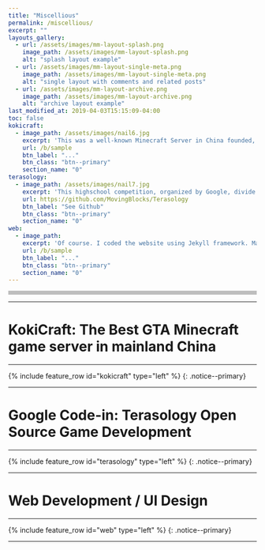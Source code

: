 ```yaml
---
title: "Miscellious"
permalink: /miscellious/
excerpt: ""
layouts_gallery:
  - url: /assets/images/mm-layout-splash.png
    image_path: /assets/images/mm-layout-splash.png
    alt: "splash layout example"
  - url: /assets/images/mm-layout-single-meta.png
    image_path: /assets/images/mm-layout-single-meta.png
    alt: "single layout with comments and related posts"
  - url: /assets/images/mm-layout-archive.png
    image_path: /assets/images/mm-layout-archive.png
    alt: "archive layout example"
last_modified_at: 2019-04-03T15:15:09-04:00
toc: false
kokicraft:
  - image_path: /assets/images/nail6.jpg
    excerpt: 'This was a well-known Minecraft Server in China founded, hosted, and coded by myself in my 13 years old. It was my first buesness creating $500 USD per month in 2014. The most challenging aspect in hosting the server is to learn different techniques to prevent DDoS attacks, use SQL Databases, optimize experience, handling relationships with other competators, and program a game. During the process, many players and developers who enjoyed my server joined the team and helped creating texture, videos, ect... for my server. It is one of the most exciting experience for me dare to intrude into adult-society.'
    url: /b/sample
    btn_label: "..."
    btn_class: "btn--primary"
    section_name: "0"
terasology:
  - image_path: /assets/images/nail7.jpg
    excerpt: 'This highschool competition, organized by Google, divide real world problems from various companies into smaller tasks for competitor to pick and finish. I joined an open-source project on Github developing a game called Terasology. There, I implemented a new Sponge Block and a new End Biome using Java. Not only does it give me an award for recognition, it also tought me the method of tasks division that I used for prividing learning opportunities to novice in my robotics club. This way, they can merge with other team members easily.'
    url: https://github.com/MovingBlocks/Terasology
    btn_label: "See Github"
    btn_class: "btn--primary"
    section_name: "0"
web:
  - image_path: 
    excerpt: 'Of course. I coded the website using Jekyll framework. Making icons, Web UI Design, Minecraft Inventory UI Design are also my strengths.'
    url: /b/sample
    btn_label: "..."
    btn_class: "btn--primary"
    section_name: "0"
---
```

<div style="background:#afafafcc;height:8px;"></div>

---
# KokiCraft: The Best GTA Minecraft game server in mainland China
---
{% include feature_row id="kokicraft" type="left" %}
{: .notice--primary}

---
# Google Code-in: Terasology Open Source Game Development
---
{% include feature_row id="terasology" type="left" %}
{: .notice--primary}

---
# Web Development / UI Design
---
{% include feature_row id="web" type="left" %}
{: .notice--primary}

---